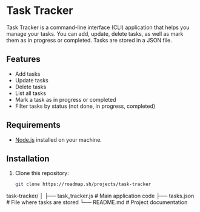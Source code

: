 # Task Tracker

Task Tracker is a command-line interface (CLI) application that helps you manage your tasks. You can add, update, delete tasks, as well as mark them as in progress or completed. Tasks are stored in a JSON file.

## Features

- Add tasks
- Update tasks
- Delete tasks
- List all tasks
- Mark a task as in progress or completed
- Filter tasks by status (not done, in progress, completed)

## Requirements

- [Node.js](https://nodejs.org/) installed on your machine.

## Installation

1. Clone this repository:

   ```bash
   git clone https://roadmap.sh/projects/task-tracker
   ```

task-tracker/
│
├── task_tracker.js # Main application code
├── tasks.json # File where tasks are stored
└── README.md # Project documentation
